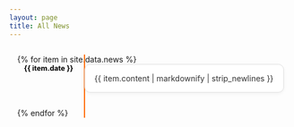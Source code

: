 ```yaml
---
layout: page
title: All News
---
```


<div class="news-timeline">
  <ul class="news-list">
    {% for item in site.data.news %}
    <li class="news-item">
      <div class="news-date">{{ item.date }}</div>
      <div class="news-content">{{ item.content | markdownify | strip_newlines }}</div>
    </li>
    {% endfor %}
  </ul>
</div>

<style>
.news-timeline {
  max-width: 800px;
  margin: 2em auto;
  padding: 0 1em;
  position: relative;
}

.news-list {
  list-style: none;
  padding: 0;
  margin: 0;
  position: relative;
}

/* vertical line */
.news-list::before {
  content: "";
  position: absolute;
  left: 120px; /* adjust for date width */
  top: 0;
  bottom: 0;
  width: 2px;
  background: #ff6600;
  margin-left: -1px;
}

/* each item */
.news-item {
  display: flex;
  align-items: flex-start;
  margin-bottom: 2em;
  position: relative;
}

/* date on the left */
.news-date {
  width: 100px;
  text-align: right;
  padding-right: 20px;
  font-weight: bold;
  font-size: 0.9em;
  flex-shrink: 0;
  color: #000; /* normal color in light mode */
}

/* content box on right */
.news-content {
  background: #fff;
  padding: 1em 1.2em;
  border-radius: 10px;
  border: 1px solid #e0e0e0;
  box-shadow: 0 2px 6px rgba(0,0,0,0.05);
  flex-grow: 1;
  line-height: 1.5em;
  color: #333;
  transition: transform 0.2s, box-shadow 0.2s;
}

.news-content:hover {
  transform: translateY(-2px);
  box-shadow: 0 4px 12px rgba(0,0,0,0.1);
}

/* dark mode */
@media (prefers-color-scheme: dark) {
  .news-list::before {
    background: #ff6600;
  }

  .news-date {
    color: #ddd; /* normal color in dark mode */
  }

  .news-content {
    background: #262626;
    border: 1px solid #444;
    color: #ddd;
    box-shadow: 0 2px 6px rgba(0,0,0,0.3);
  }

  .news-content:hover {
    box-shadow: 0 4px 12px rgba(0,0,0,0.5);
  }
}
</style>

